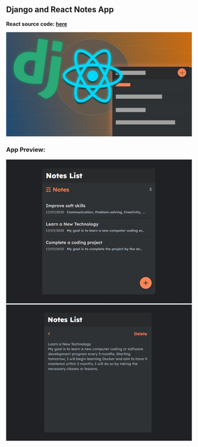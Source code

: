 ## Django and React Notes App

**React source code: [here](https://github.com/gigaamiridze/notes-app-client)**

![Notes App Wallpaper](./src/assets/images/notes-wallpaper.jpg)

### App Preview:
![Notes App](./src/assets/images/notes.PNG)
![Notes App](./src/assets/images/note.PNG)
